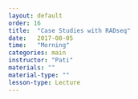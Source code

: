 ```yaml
---
layout: default
order: 16
title:  "Case Studies with RADseq"
date:   2017-08-05
time:   "Morning"
categories: main
instructor: "Pati"
materials: ""
material-type: ""
lesson-type: Lecture
---
```




